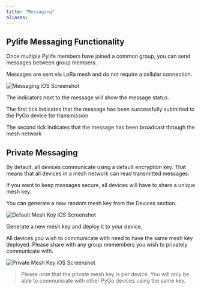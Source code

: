 ```yaml
---
title: "Messaging"
aliases:
---
```


## Pylife Messaging Functionality

Once multiple Pylife members have joined a common group, you can send messages between group members.

Messages are sent via LoRa mesh and do not require a cellular connection.

![Messaging iOS Screenshot](/gitbook/assets/pylife/messaging/messaging_ios.jpg)

The indicators next to the message will show the message status.

The first tick indicates that the message has been successfully submitted to the PyGo device for transmission

The second tick indicates that the message has been broadcast through the mesh network

## Private Messaging

By default, all devices communicate using a default encryption key. That means that all devices in a mesh network can read transmitted messages.

If you want to keep messages secure, all devices will have to share a unique mesh key.

You can generate a new random mesh key from the Devices section.

![Default Mesh Key iOS Screenshot](/gitbook/assets/pylife/messaging/default_mesh_key_ios.png)

Generate a new mesh key and deploy it to your device.

All devices you wish to communicate with need to have the same mesh key deployed. Please share with any group memembers you wish to privately communicate with.

![Private Mesh Key iOS Screenshot](/gitbook/assets/pylife/messaging/private_mesh_key_ios.jpg)

> Please note that the private mesh key is per device. You will only be able to communicate with other PyGo devices using the same key.

